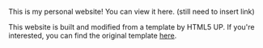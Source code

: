 This is my personal website! You can view it here. (still need to insert link)

This website is built and modified from a template by HTML5 UP. If you're interested, you can find the original template [here](https://html5up.net/read-only). 

